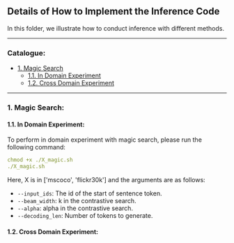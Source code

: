 ## Details of How to Implement the Inference Code

In this folder, we illustrate how to conduct inference with different methods.

****
### Catalogue:
* <a href='#magic_search'>1. Magic Search</a>
    * <a href='#in_domain_magic_search'>1.1. In Domain Experiment</a>
    * <a href='#cross_domain_magic_search'>1.2. Cross Domain Experiment</a>


****

<span id='magic_search'/>

### 1. Magic Search:

<span id='in_domain_magic_search'/>

#### 1.1. In Domain Experiment:

To perform in domain experiment with magic search, please run the following command:
```yaml
chmod +x ./X_magic.sh
./X_magic.sh
```

Here, X is in ['mscoco', 'flickr30k'] and the arguments are as follows:
* `--input_ids`: The id of the start of sentence token.
* `--beam_width`: k in the contrastive search.
* `--alpha`: alpha in the contrastive search.
* `--decoding_len`: Number of tokens to generate.

<span id='cross_domain_magic_search'/>

#### 1.2. Cross Domain Experiment:
